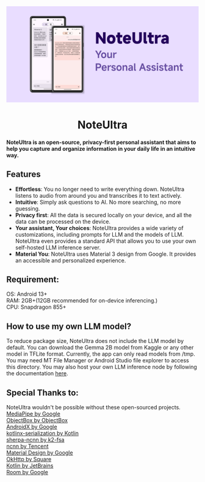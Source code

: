 <div align=center>
<img alt="NoteUltra screenshot" src="screenshots/overview.png" />

# NoteUltra
</div>

#### NoteUltra is an open-source, privacy-first personal assistant that aims to help you capture and organize information in your daily life in an intuitive way.

## Features
* **Effortless**: You no longer need to write everything down. NoteUltra listens to audio from around you and transcribes it to text actively.  
* **Intuitive**: Simply ask questions to AI. No more searching, no more guessing.  
* **Privacy first**: All the data is secured locally on your device, and all the data can be processed on the device.  
* **Your assistant, Your choices**: NoteUltra provides a wide variety of customizations, including prompts for LLM and the models of LLM. NoteUltra even provides a standard API that allows you to use your own self-hosted LLM inference server.  
* **Material You**: NoteUltra uses Material 3 design from Google. It provides an accessible and personalized experience.

## Requirement:
OS: Android 13+  
RAM: 2GB+(12GB recommended for on-device inferencing.)  
CPU: Snapdragon 855+  

## How to use my own LLM model?
To reduce package size, NoteUltra does not include the LLM model by default. You can download the Gemma 2B model from Kaggle or any other model in TFLite format. Currently, the app can only read models from /tmp. You may need MT File Manager or Android Studio file explorer to access this directory.
You may also host your own LLM inference node by following the documentation [here](https://github.com/PL7963/NoteUltra/wiki/Remote-Inference-server).

## Special Thanks to: 
NoteUltra wouldn't be possible without these open-sourced projects.  
[MediaPipe by Google](https://github.com/google-ai-edge/mediapipe)  
[ObjectBox by ObjectBox](https://github.com/objectbox/objectbox-java)   
[AndroidX by Google](https://github.com/androidx/androidx)  
[kotlinx-serialization by Kotlin](https://github.com/Kotlin/kotlinx.serialization)  
[sherpa-ncnn by k2-fsa](https://github.com/k2-fsa/sherpa-ncnn)  
[ncnn by Tencent](https://github.com/tencent/ncnn)  
[Material Design by Google](https://m3.material.io/)  
[OkHttp by Square](https://github.com/square/okhttp)  
[Kotlin by JetBrains](https://kotlinlang.org/)  
[Room by Google](https://github.com/androidx-releases/room/releases)
